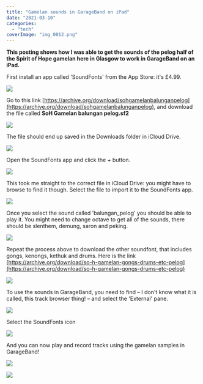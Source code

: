 ```yaml
---
title: "Gamelan sounds in GarageBand on iPad"
date: "2021-03-10"
categories: 
  - "tech"
coverImage: "img_0012.png"
---
```


**This posting shows how I was able to get the sounds of the pelog half of the Spirit of Hope gamelan here in Glasgow to work in GarageBand on an iPad.**

First install an app called 'SoundFonts' from the App Store: it's £4.99.

[![](https://tedthetrumpet.files.wordpress.com/2021/03/img_0001.png?w=1024)](https://tedthetrumpet.files.wordpress.com/2021/03/img_0001.png)

Go to this link [https://archive.org/download/sohgamelanbalunganpelog](https://archive.org/download/sohgamelanbalunganpelog), and download the file called **SoH Gamelan balungan pelog.sf2**

[![](https://tedthetrumpet.files.wordpress.com/2021/03/img_0003.png?w=1024)](https://tedthetrumpet.files.wordpress.com/2021/03/img_0003.png)

The file should end up saved in the Downloads folder in iCloud Drive.

[![](https://tedthetrumpet.files.wordpress.com/2021/03/img_0004.png?w=1024)](https://tedthetrumpet.files.wordpress.com/2021/03/img_0004.png)

Open the SoundFonts app and click the + button.

[![](https://tedthetrumpet.files.wordpress.com/2021/03/img_0005-arrow.png?w=1024)](https://tedthetrumpet.files.wordpress.com/2021/03/img_0005-arrow.png)

This took me straight to the correct file in iCloud Drive: you might have to browse to find it though. Select the file to import it to the SoundFonts app.

[![](https://tedthetrumpet.files.wordpress.com/2021/03/img_0006.png?w=1024)](https://tedthetrumpet.files.wordpress.com/2021/03/img_0006.png)

Once you select the sound called 'balungan\_pelog' you should be able to play it. You might need to change octave to get all of the sounds, there should be slenthem, demung, saron and peking.

[![](https://tedthetrumpet.files.wordpress.com/2021/03/img_0007.png?w=1024)](https://tedthetrumpet.files.wordpress.com/2021/03/img_0007.png)

Repeat the process above to download the other soundfont, that includes gongs, kenongs, kethuk and drums. Here is the link [https://archive.org/download/so-h-gamelan-gongs-drums-etc-pelog](https://archive.org/download/so-h-gamelan-gongs-drums-etc-pelog)

[![](https://tedthetrumpet.files.wordpress.com/2021/03/img_0008.png?w=1024)](https://tedthetrumpet.files.wordpress.com/2021/03/img_0008.png)

To use the sounds in GarageBand, you need to find – I don't know what it is called, this track browser thing! – and select the 'External' pane.

[![](https://tedthetrumpet.files.wordpress.com/2021/03/img_0010.png?w=1024)](https://tedthetrumpet.files.wordpress.com/2021/03/img_0010.png)

Select the SoundFonts icon

[![](https://tedthetrumpet.files.wordpress.com/2021/03/img_0011.png?w=1024)](https://tedthetrumpet.files.wordpress.com/2021/03/img_0011.png)

And you can now play and record tracks using the gamelan samples in GarageBand!

[![](https://tedthetrumpet.files.wordpress.com/2021/03/img_0012.png?w=1024)](https://tedthetrumpet.files.wordpress.com/2021/03/img_0012.png)

[![](https://tedthetrumpet.files.wordpress.com/2021/03/img_0013.png?w=1024)](https://tedthetrumpet.files.wordpress.com/2021/03/img_0013.png)
